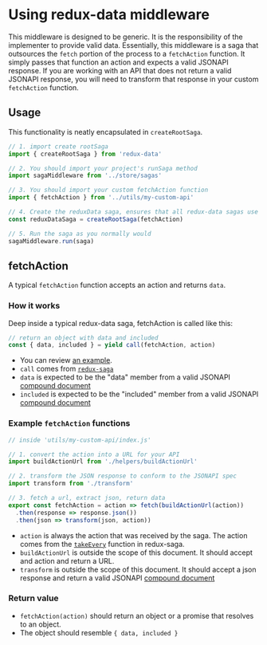 # Using redux-data middleware
This middleware is designed to be generic. It is the responsibility of the implementer to provide valid data. Essentially, this middleware is a saga that outsources the `fetch` portion of the process to a `fetchAction` function. It simply passes that function an action and expects a valid JSONAPI response. If you are working with an API that does not return a valid JSONAPI response, you will need to transform that response in your custom `fetchAction` function.

## Usage
This functionality is neatly encapsulated in `createRootSaga`.

```js
// 1. import create rootSaga
import { createRootSaga } from 'redux-data'

// 2. You should import your project's runSaga method
import sagaMiddleware from '../store/sagas'

// 3. You should import your custom fetchAction function
import { fetchAction } from '../utils/my-custom-api'

// 4. Create the reduxData saga, ensures that all redux-data sagas use that method when fetching
const reduxDataSaga = createRootSaga(fetchAction)

// 5. Run the saga as you normally would
sagaMiddleware.run(saga)
```

## fetchAction
A typical `fetchAction` function accepts an action and returns `data`.

### How it works
Deep inside a typical redux-data saga, fetchAction is called like this:

```js
// return an object with data and included
const { data, included } = yield call(fetchAction, action)
```

- You can review [an example]('./fetchItems.js').
- `call` comes from [`redux-saga`](https://redux-saga.github.io/redux-saga/docs/api/index.html#callfn-args)
- `data` is expected to be the "data" member from a valid JSONAPI [compound document](http://jsonapi.org/format/#document-compound-documents)
- `included` is expected to be the "included" member from a valid JSONAPI [compound document](http://jsonapi.org/format/#document-compound-documents)

### Example `fetchAction` functions
```js
// inside 'utils/my-custom-api/index.js'

// 1. convert the action into a URL for your API
import buildActionUrl from './helpers/buildActionUrl'

// 2. transform the JSON response to conform to the JSONAPI spec
import transform from './transform'

// 3. fetch a url, extract json, return data
export const fetchAction = action => fetch(buildActionUrl(action))
  .then(response => response.json())
  .then(json => transform(json, action))
```

- `action` is always the action that was received by the saga. The action comes from the [`takeEvery`](https://redux-saga.github.io/redux-saga/docs/api/index.html#takeeverypattern-saga-args) function in redux-saga.
- `buildActionUrl` is outside the scope of this document. It should accept and action and return a URL.
- `transform` is outside the scope of this document. It should accept a json response and return a valid JSONAPI [compound document](http://jsonapi.org/format/#document-compound-documents)

### Return value
- `fetchAction(action)` should return an object or a promise that resolves to an object.
- The object should resemble `{ data, included }`

